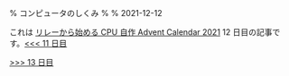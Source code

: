 % コンピュータのしくみ
%
% 2021-12-12

これは [リレーから始める CPU 自作 Advent Calendar 2021](https://adventar.org/calendars/7052) 12 日目の記事です。[<<< 11 日目](../Day11_CPU/)

[>>> 13 日目](../Day13_RelayCPU/)
